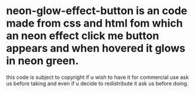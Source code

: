 # neon-glow-effect-button is an code made from css and html fom which an neon effect click me button appears and when hovered it glows in neon green.
this code is subject to copyright if u wish to have it for commercial use ask us before taking and even if u decide to redistribute it ask us before doing.
